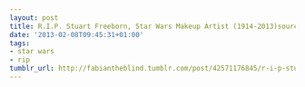 ```yaml
---
layout: post
title: R.I.P. Stuart Freeborn, Star Wars Makeup Artist (1914-2013)source
date: '2013-02-08T09:45:31+01:00'
tags:
- star wars
- rip
tumblr_url: http://fabiantheblind.tumblr.com/post/42571176845/r-i-p-stuart-freeborn-star-wars-makeup-artist
---
```

